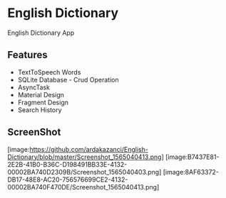 # English Dictionary
English Dictionary App

## Features
* TextToSpeech Words
* SQLite Database - Crud Operation
* AsyncTask
* Material Design
* Fragment Design 
* Search History 

## ScreenShot

[image:https://github.com/ardakazanci/English-Dictionary/blob/master/Screenshot_1565040413.png]
[image:B7437E81-2E2B-41B0-B36C-D198491BB33E-4132-00002BA740D2309B/Screenshot_1565040403.png]
[image:8AF63372-DB17-48E8-AC20-756576699CE2-4132-00002BA740F470DE/Screenshot_1565040413.png]

